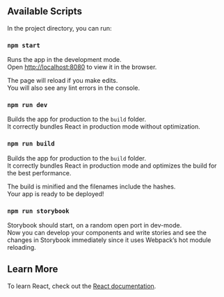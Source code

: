 ## Available Scripts

In the project directory, you can run:

### `npm start`

Runs the app in the development mode.<br>
Open [http://localhost:8080](http://localhost:8080) to view it in the browser.

The page will reload if you make edits.<br>
You will also see any lint errors in the console.

### `npm run dev`

Builds the app for production to the `build` folder.<br>
It correctly bundles React in production mode without optimization.

### `npm run build`

Builds the app for production to the `build` folder.<br>
It correctly bundles React in production mode and optimizes the build for the best performance.

The build is minified and the filenames include the hashes.<br>
Your app is ready to be deployed!

### `npm run storybook`

Storybook should start, on a random open port in dev-mode.<br>
Now you can develop your components and write stories and see the changes in Storybook immediately since it uses Webpack’s hot module reloading.

## Learn More

To learn React, check out the [React documentation](https://reactjs.org/).